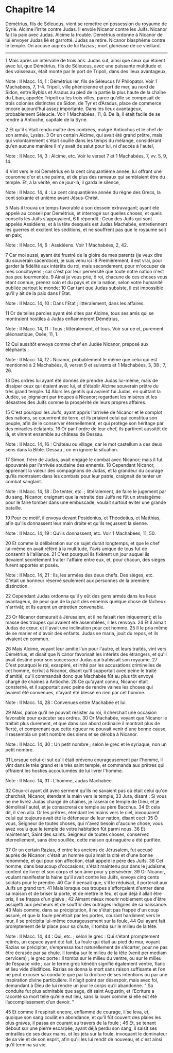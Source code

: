 # Chapitre 14

Démétrius, fils de Séleucus, vient se remettre en possession du royaume de Syrie.
Alcime l’irrite contre Judas.
Il envoie Nicanor contre les Juifs.
Nicanor fait la paix avec Judas.
Alcime la trouble.
Démétrius ordonne à Nicanor de lui envoyer Judas lié et garrotté.
Judas se retire.
Nicanor blasphème contre le temple.
On accuse auprès de lui Razias ; mort glorieuse de ce vieillard.

***

1 Mais après un intervalle de trois ans. Judas sut, ainsi que ceux qui étaient avec lui, que Démétrius, fils de Séleucus, avec une puissante multitude et des vaisseaux, était monté par le port de Tripoli, dans des lieux avantageux,

<span class="bible-note">Note : </span> II Macc. 14, 1 : Démétrius Ier, fils de Séleucus IV Philopator. Voir 1 Machabées, 7, 1-4. Tripoli, ville phénicienne et port de mer, au nord de Sidon, entre Byblos et Aradus au pied de la partie la plus haute de la chaîne du Liban, appelée Tripoli ou les trois villes, parce qu’elle se composait de trois colonies distinctes de Sidon, de Tyr et d’Aradus, place de commerce encore aujourd’hui assez importante. Dans les lieux avantageux, probablement Séleucie. Voir 1 Machabées, 11, 8. De là, il était facile de se rendre à Antioche, capitale de la Syrie.

2 Et qu'il s'était rendu maître des contrées, malgré Antiochus et le chef de son armée, Lysias. 3 Or un certain Alcime, qui avait été grand prêtre, mais qui volontairement s'était souillé dans les temps du mélange, considérant qu'en aucune manière il n'y avait de salut pour lui, ni d'accès à l'autel,

<span class="bible-note">Note : </span> II Macc. 14, 3 : Alcime, etc. Voir le verset 7 et 1 Machabées, 7, vv. 5, 9, 14.

4 Vint vers le roi Démétrius en la cent cinquantième année, lui offrant une couronne d'or et une palme, et de plus des rameaux qui semblaient être du temple. Et, à la vérité, en ce jour-là, il garda le silence,

<span class="bible-note">Note : </span> II Macc. 14, 4 : La cent cinquantième année du règne des Grecs, la cent soixante et unième avant Jésus-Christ.

5 Mais il trouva un temps favorable à son dessein extravagant; ayant été appelé au conseil par Démétrius, et interrogé sur quelles choses, et quels conseils les Juifs s'appuyaient, 6 Il répondit : Ceux des Juifs qui sont appelés Assidéens, et à la tête desquels est Judas Machabée, entretiennent les guerres et excitent les séditions, et ne souffrent pas que le royaume soit en paix;

<span class="bible-note">Note : </span> II Macc. 14, 6 : Assidéens. Voir 1 Machabées, 2, 42.

7 Car moi aussi, ayant été frustré de la gloire de mes parents (je veux dire du souverain sacerdoce), je suis venu ici :8 Premièrement, il est vrai, pour garder la fidélité aux intérêts du roi, mais secondement, pour m'occuper de mes concitoyens ; car c'est par leur perversité que toute notre nation n'est pas peu tourmentée. 9 Ainsi je vous prie, ô roi, chacune de ces choses vous étant connue, prenez soin et du pays et de la nation, selon votre humanité publiée partout le monde; 10 Car tant que Judas subsiste, il est impossible qu'il y ait de la paix dans l'Etat.

<span class="bible-note">Note : </span> II Macc. 14, 10 : Dans l’Etat ; littéralement, dans les affaires.


11 Or de telles paroles ayant été dites par Alcime, tous ses amis qui se montraient hostiles à Judas enflammèrent Démétrius,

<span class="bible-note">Note : </span> II Macc. 14, 11 : Tous ; littéralement, et tous. Voir sur ce et, purement pléonastique, Osée, 11, 1.

12 Qui aussitôt envoya comme chef en Judée Nicanor, préposé aux éléphants ;

<span class="bible-note">Note : </span> II Macc. 14, 12 : Nicanor, probablement le même que celui qui est mentionné à 2 Machabées, 8, verset 9 et suivants et 1 Machabées, 3, 38 ; 7, 26.

13 Des ordres lui ayant été donnés de prendre Judas lui-même, mais de dissiper ceux qui étaient avec lui, et d'établir Alcime souverain prêtre du très grand temple. 14 Alors les gentils qui avaient fui Judas, en quittant la Judée, se joignaient par troupes à Nicanor; regardant les misères et les désastres des Juifs comme la prospérité de leurs propres affaires.


15 C'est pourquoi les Juifs, ayant appris l'arrivée de Nicanor et le complot des nations, se couvrirent de terre, et ils priaient celui qui constitua son peuple, afin de le conserver éternellement, et qui protège son héritage par des miracles éclatants. 16 Or par l'ordre de leur chef, ils partirent aussitôt de là, et vinrent ensemble au château de Dessau.

<span class="bible-note">Note : </span> II Macc. 14, 16 : Château ou village, car le mot castellum a ces deux sens dans la Bible. Dessau ; on en ignore la situation.

17 Simon, frère de Judas, avait engagé le combat avec Nicanor; mais il fut épouvanté par l'arrivée soudaine des ennemis. 18 Cependant Nicanor, apprenant la valeur des compagnons de Judas, et la grandeur du courage qu'ils montraient dans les combats pour leur patrie, craignait de tenter un combat sanglant.

<span class="bible-note">Note : </span> II Macc. 14, 18 : De tenter, etc. ; littéralement, de faire le jugement par du sang. Nicanor, craignant que la retraite des Juifs ne fût un stratagème pour le faire tomber dans une embuscade, voulait surtout éviter une grande bataille.

19 Pour ce motif, il envoya devant Posidonius, et Théodotius, et Matthias, afin qu'ils donnassent leur main droite et qu'ils reçussent la sienne.

<span class="bible-note">Note : </span> II Macc. 14, 19 : Qu’ils donnassent, etc. Voir 1 Machabées, 11, 50.

20 Et comme la délibération sur ce sujet durait longtemps, et que le chef lui-même en avait référé à la multitude, l'avis unique de tous fut de consentir à l'alliance. 21 C'est pourquoi ils fixèrent un jour auquel ils devaient secrètement traiter l'affaire entre eux, et, pour chacun, des sièges furent apportés et posés.

<span class="bible-note">Note : </span> II Macc. 14, 21 : Ils, les armées des deux chefs. Des sièges, etc. C’était un honneur réservé seulement aux personnes de la première distinction.

22 Cependant Judas ordonna qu'il y eût des gens armés dans les lieux avantageux, de peur que de la part des ennemis quelque chose de fâcheux n'arrivât; et ils eurent un entretien convenable.


23 Or Nicanor demeurait à Jérusalem, et il ne faisait rien iniquement; et la masse des troupes qui avaient été assemblées, il les renvoya. 24 Et il aimait Judas de cœur, et il avait une inclination pour cet homme. 25 Il le pria même de se marier et d'avoir des enfants. Judas se maria, jouit du repos, et ils vivaient en commun.


26 Mais Alcime, voyant leur amitié l'un pour l'autre, et leurs traités, vint vers Démétrius, et disait que Nicanor favorisait les intérêts des étrangers, et qu'il avait destiné pour son successeur Judas qui trahissait son royaume. 27 C'est pourquoi le roi, exaspéré, et irrité par les accusations criminelles de cet homme, écrivit à Nicanor, disant qu'il supportait avec peine le traité d'amitié, qu'il commandait donc que Machabée fût au plus tôt envoyé chargé de chaînes à Antioche. 28 Ce qu'ayant connu, Nicanor était consterné, et il supportait avec peine de rendre vaines les choses qui avaient été convenues, n'ayant été blessé en rien par cet homme.

<span class="bible-note">Note : </span> II Macc. 14, 28 : Convenues entre Machabée et lui.

29 Mais, parce qu'il ne pouvait résister au roi, il cherchait une occasion favorable pour exécuter ses ordres. 30 Or Machabée, voyant que Nicanor le traitait plus durement, et que dans son abord ordinaire il montrait plus de fierté, et comprenant que cette rigueur ne pouvait venir d'une bonne cause, il rassembla un petit nombre des siens et se déroba à Nicanor.

<span class="bible-note">Note : </span> II Macc. 14, 30 : Un petit nombre ; selon le grec et le syriaque, non un petit nombre.

31 Lorsque celui-ci sut qu'il était prévenu courageusement par l'homme, il vint dans le très grand et le très saint temple, et commanda aux prêtres qui offraient les hosties accoutumées de lui livrer l'homme.

<span class="bible-note">Note : </span> II Macc. 14, 31 : L’homme, Judas Machabée.

32 Ceux-ci ayant dit avec serment qu'ils ne savaient pas où était celui qu'on cherchait, Nicanor, étendant la main vers le temple, 33 Jura, disant : Si vous ne me livrez Judas chargé de chaînes, je raserai ce temple de Dieu, et je démolirai l'autel, et je consacrerai ce temple au père Bacchus. 34 Et cela dit, il s'en alla. Or les prêtres, étendant les mains vers le ciel, invoquaient celui qui toujours avait été le défenseur de leur nation, disant ceci :35 Ô vous, Seigneur de toutes choses, qui n'avez besoin d'aucune chose, vous avez voulu que le temple de votre habitation fût parmi nous. 36 Et maintenant, Saint des saints. Seigneur de toutes choses, conservez éternellement, sans être souillée, cette maison qui naguère a été purifiée.


37 Or un certain Razias, d'entre les anciens de Jérusalem, fut accusé auprès de Nicanor; c'était un homme qui aimait la cité et d'une bonne renommée, et qui pour son affection, était appelé le père des Juifs. 38 Cet homme, dans beaucoup d'occasions, s'était maintenu pur dans le judaïsme, content de livrer et son corps et son âme pour y persévérer. 39 Or Nicanor, voulant manifester la haine qu'il avait contre les Juifs, envoya cinq cents soldats pour le prendre. 40 Car il pensait que, s'il le réduisait, il porterait aux Juifs un grand tort. 41 Mais lorsque ces troupes s'efforçaient d'entrer dans sa maison et de briser la porte, et de mettre le feu, et que déjà il allait être pris, il se frappa d'un glaive ; 42 Aimant mieux mourir noblement que d'être assujetti aux pécheurs et de souffrir des outrages indignes de sa naissance. 43 Mais comme, dans sa précipitation, il ne s'était pas frappé d'un coup assuré, et que la foule pénétrait par les portes, courant hardiment vers le mur, il se précipita lui-même
courageusement sur la foule, 44 Qui ayant fait promptement de la place pour sa chute, il tomba sur le milieu de la tête.

<span class="bible-note">Note : </span> II Macc. 14, 44 : Qui, etc. ; selon le grec : Qui s’étant promptement retirés, un espace ayant été fait. La foule qui était au pied du mur, voyant Razias se précipiter, s’empressa tout naturellement de s’écarter, pour ne pas être écrasée par sa chute. Il tomba sur le milieu de la tête (venit per mediam cervicem) ; le grec porte : Il tomba sur le milieu du ventre, ou sur le milieu de l’espace vide ; car le terme grec kénéôn signifie également ventre, flanc et lieu vide d’édifices. Razias se donna la mort sans raison suffisante et l’on ne peut excuser sa conduite que par la droiture de ses intentions ou par une inspiration divine particulière. Il n’agit point par désespoir, mais avec foi, demandant à Dieu de lui rendre un jour le corps qu’il abandonne. " Sa conduite fut plus admirable que sage, dit saint Augustin, et l’Ecriture a raconté sa mort telle qu’elle eut lieu, sans la louer comme si elle eût été l’accomplissement d’un devoir. "

45 Et comme il respirait encore, enflammé de courage, il se leva, et, quoique son sang coulât en abondance, et qu'il fût couvert des plaies les plus graves, il passa en courant au travers de la foule ; 46 Et, se tenant debout sur une pierre escarpée, ayant déjà perdu son sang, il saisit ses entrailles de ses deux mains, et les jeta sur la foule, invoquant le dominateur de sa vie et de son esprit, afin qu'il les lui rendit de nouveau, et c'est ainsi qu'il termina sa vie.

